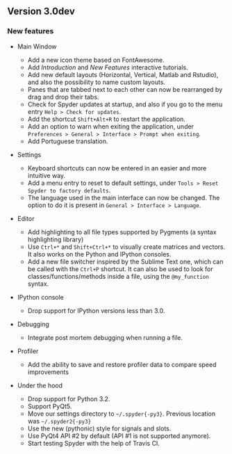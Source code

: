 ## Version 3.0dev

### New features

* Main Window
  * Add a new icon theme based on FontAwesome.
  * Add *Introduction* and *New Features* interactive tutorials.
  * Add new default layouts (Horizontal, Vertical, Matlab and Rstudio), and also the possibility to name custom layouts.
  * Panes that are tabbed next to each other can now be rearranged by drag and drop their tabs.
  * Check for Spyder updates at startup, and also if you go to the menu entry `Help > Check for updates`.
  * Add the shortcut `Shift+Alt+R` to restart the application.
  * Add an option to warn when exiting the application, under `Preferences > General > Interface > Prompt when exiting`.
  * Add Portuguese translation.

* Settings
  * Keyboard shortcuts can now be entered in an easier and more intuitive way.
  * Add a menu entry to reset to default settings, under `Tools > Reset Spyder to factory defaults`.
  * The language used in the main interface can now be changed. The option to do it is present in `General > Interface > Language`.

* Editor
  * Add highlighting to all file types supported by Pygments (a syntax highlighting library)
  * Use `Ctrl+*` and `Shift+Ctrl+*` to visually create matrices and vectors. It also works on the Python and IPython consoles.
  * Add a new file switcher inspired by the Sublime Text one, which can be called with the `Ctrl+P` shortcut. It can also be used to look for classes/functions/methods inside a file, using the `@my_function` syntax.

* IPython console
  * Drop support for IPython versions less than 3.0.

* Debugging
  * Integrate post mortem debugging when running a file.

* Profiler
  * Add the ability to save and restore profiler data to compare speed improvements

* Under the hood
  * Drop support for Python 3.2.
  * Support PyQt5.
  * Move our settings directory to `~/.spyder{-py3}`. Previous location was `~/.spyder2{-py3}`
  * Use the new (pythonic) style for signals and slots.
  * Use PyQt4 API #2 by default (API #1 is not supported anymore).
  * Start testing Spyder with the help of Travis CI.